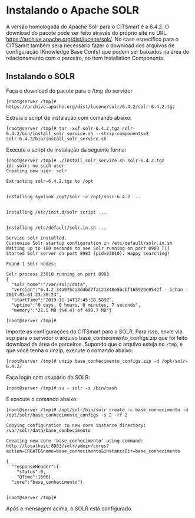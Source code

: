 # Instalando o Apache SOLR

A versão homologada do Apache Solr para o CITSmart é a 6.4.2. O download do pacote pode ser feito através do próprio site no URL https://archive.apache.org/dist/lucene/solr/. No caso específico para o CITSamrt também será necessário fazer o download dos arquivos de configuração (Knowledge Base Confs) que podem ser baixados na área de relacionamento com o parceiro, no item Installation Components.

## Instalando o SOLR

Faça o download do pacote para o /tmp do servidor

``` shell
[root@server /tmp]# https://archive.apache.org/dist/lucene/solr/6.4.2/solr-6.4.2.tgz
```
Extraia o script de instalação com comando abaixo:

``` shell
[root@server /tmp]# tar -xvf solr-6.4.2.tgz solr-6.4.2/bin/install_solr_service.sh --strip-components=2
solr-6.4.2/bin/install_solr_service.sh
```
Execute o script de instalação da seguinte forma:

``` shell
[root@server /tmp]# ./install_solr_service.sh solr-6.4.2.tgz
id: solr: no such user
Creating new user: solr

Extracting solr-6.4.2.tgz to /opt


Installing symlink /opt/solr -> /opt/solr-6.4.2 ...


Installing /etc/init.d/solr script ...


Installing /etc/default/solr.in.sh ...

Service solr installed.
Customize Solr startup configuration in /etc/default/solr.in.sh
Waiting up to 180 seconds to see Solr running on port 8983 [\]
Started Solr server on port 8983 (pid=23010). Happy searching!

Found 1 Solr nodes:

Solr process 23010 running on port 8983
{
  "solr_home":"/var/solr/data",
  "version":"6.4.2 34a975ca3d4bd7fa121340e5bcbf165929e0542f - ishan - 2017-03-01 23:30:23",
  "startTime":"2019-11-14T17:45:18.589Z",
  "uptime":"0 days, 0 hours, 0 minutes, 7 seconds",
  "memory":"21.5 MB (%4.4) of 490.7 MB"}

[root@server /tmp]#

```
Importe as configurações do CITSmart para o SOLR. Para isso, envie via scp  para o servidor o arquivo base_conhecimento_configs.zip que foi feito download da área de parceiros. Supondo que o arquivo esteja no `/tmp`, e que você tenha o unzip, execute o comando abaixo:

``` shell
[root@server /tmp]# unzip base_conhecimento_configs.zip -d /opt/solr-6.4.2/
```
Faça login com usupário do SOLR:

``` shell
[root@server /tmp]# su - solr -s /bin/bash
```
E execute o comando abaixo:

``` shell
[root@server /tmp]# /opt/solr/bin/solr create -c base_conhecimento -d /opt/solr/base_conhecimento_configs -s 2 -rf 2

Copying configuration to new core instance directory:
/var/solr/data/base_conhecimento

Creating new core 'base_conhecimento' using command:
http://localhost:8983/solr/admin/cores?action=CREATE&name=base_conhecimento&instanceDir=base_conhecimento

{
  "responseHeader":{
    "status":0,
    "QTime":1606},
  "core":"base_conhecimento"}


[root@server /tmp]#

```
Após a mensagem acima, o SOLR está configurado.
